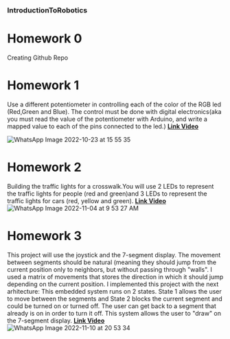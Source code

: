 ### IntroductionToRobotics

# Homework 0
Creating Github Repo

# Homework 1
 Use a different potentiometer in controlling each of the color of the RGB led (Red,Green and Blue). The control must be done with digital electronics(aka you must read the value of the potentiometer with Arduino, and write a mapped value to each of the pins connected to the led.)
**[Link Video](https://www.youtube.com/shorts/tXOv2wLMJO4)**

![WhatsApp Image 2022-10-23 at 15 55 35](https://user-images.githubusercontent.com/39965333/197393710-37d05769-bde8-4796-ad36-10f4df25b93f.jpg)

# Homework 2
Building the traffic lights  for a crosswalk.You will use 2 LEDs to represent the traffic lights for people (red and green)and 3 LEDs to represent the traffic lights for cars (red, yellow and green). **[Link Video](https://youtube.com/shorts/XuJmmIKzuxQ)**
![WhatsApp Image 2022-11-04 at 9 53 27 AM](https://user-images.githubusercontent.com/39965333/199921659-39f82a1b-711a-4fd7-8eae-b7eeb510eb24.jpeg)

# Homework 3
This project will use the joystick and the 7-segment display. The movement between segments should be natural (meaning they should jump from the current position only to neighbors, but without passing through "walls". I used a matrix of movements that stores the direction in which it should jump depending on the current position. I implemented this project with the next arhitecture: This embedded system runs on 2 states. State 1 allows the user to move between the segments and State 2 blocks the current segment and could be turned on or turned off. The user can get back to a segment that already is on in order to turn it off. This system allows the user to "draw" on the 7-segment display.  **[Link Video](https://youtube.com/shorts/-AmXUNjfck0)**
![WhatsApp Image 2022-11-10 at 20 53 34](https://user-images.githubusercontent.com/39965333/201185355-2ae0d8d5-710b-4198-abf3-d18ef757f998.jpg)
